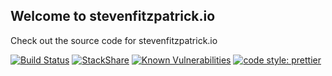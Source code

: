 ## Welcome to stevenfitzpatrick.io

Check out the source code for stevenfitzpatrick.io

[![Build Status](https://travis-ci.org/stevenfitzpatrick/stevenfitzpatrick.io.svg?branch=master)](https://travis-ci.org/stevenfitzpatrick/stevenfitzpatrick.io)
[![StackShare](https://img.shields.io/badge/tech-stack-0690fa.svg?style=flat)](https://stackshare.io/stevenfitzpatrick/stevenfitzpatrick-io)
[![Known Vulnerabilities](https://snyk.io/test/github/stevenfitzpatrick/stevenfitzpatrick.io/badge.svg)](https://snyk.io/test/github/stevenfitzpatrick/stevenfitzpatrick.io)
[![code style: prettier](https://img.shields.io/badge/code_style-prettier-ff69b4.svg?style=flat-square)](https://github.com/prettier/prettier)
